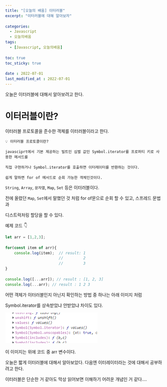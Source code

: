 ```yaml
---
title: "[오늘의 배움] 이터러블"
excerpt: "이터러블에 대해 알아보자"

categories:
  - Javascript
  - 오늘의배움
tags:
  - [Javascript, 오늘의배움]

toc: true
toc_sticky: true

date : 2022-07-01
last_modified_at : 2022-07-01
---
```


오늘은 이터러블에 대해서 알아보려고 한다.

# 이터러블이란?

이터러블 프로토콜을 준수한 객체를 이터러블이라고 한다.

```
💡 이터러블 프로토콜이란?

javasciprt에서 기본 제공하는 빌트인 심벌 값인 Symbol.iterator를 프로퍼티 키로 사용한 메서드를

직접 구현하거나 Symbol.iterator를 호출하면 이터레이터를 반환하는 것이다.

쉽게 말하면 for of 메서드로 순회 가능한 객체인것이다.
```

`String`, `Array`, `문자열`, `Map`, `Set` 등은 이터러블이다.

전에 올렸던 `Map`, `Set`에서 말했던 것 처럼 for of문으로 순회 할 수 있고, 스프레드 문법과

디스트럭처링 할당을 할 수 있다.

예제 코드 👇

```javascript
let arr = [1,2,3];

for(const item of arr){
    console.log(item);  // result: 1
                        //         2
                        //         3
}

console.log([...arr]); // result : [1, 2, 3]
console.log(...arr); // result : 1 2 3
```

어떤 객체가 이터러블인지 아닌지 확인하는 방법 중 하나는 아래 이미지 처럼 

Symbol.iterator를 상속받았냐 안받았냐 차이도 있다.

![](img/2022-07-01-23-03-00.png)

이 이미지는 위에 코드 중 arr 변수이다.

오늘은 짧게 이터러블에 대해서 알아보았다. 다음엔 이터레이터라는 것에 대해서 공부하려고 한다. 

이터러블은 단순한 거 같아도 막상 읽어보면 이해하기 어려운 개념인 거 같다....